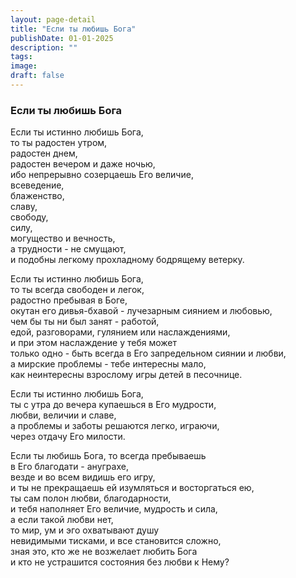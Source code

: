 ```yaml
---
layout: page-detail
title: "Если ты любишь Бога"
publishDate: 01-01-2025
description: ""
tags:
image:
draft: false
---
```


### Если ты любишь Бога

 Если ты истинно любишь Бога,  
то ты радостен утром,  
радостен днем,  
радостен вечером и даже ночью,  
ибо непрерывно созерцаешь Его величие,  
всеведение,  
блаженство,  
славу,  
свободу,  
силу,  
могущество и вечность,  
а трудности - не смущают,  
и подобны легкому прохладному бодрящему ветерку.  
  
Если ты истинно любишь Бога,  
то ты всегда свободен и легок,  
радостно пребывая в Боге,  
окутан его дивья-бхавой - лучезарным сиянием и любовью,  
чем бы ты ни был занят - работой,  
едой, разговорами, гулянием или наслаждениями,  
и при этом наслаждение у тебя может  
только одно - быть всегда в Его запредельном сиянии и любви,  
а мирские проблемы - тебе интересны мало,  
как неинтересны взрослому игры детей в песочнице.  
  
Если ты истинно любишь Бога,  
ты с утра до вечера купаешься в Его мудрости,  
любви, величии и славе,  
а проблемы и заботы решаются легко, играючи,  
через отдачу Его милости.  
  
Если ты любишь Бога, то всегда пребываешь  
в Его благодати - ануграхе,  
везде и во всем видишь его игру,  
и ты не прекращаешь ей изумляться и восторгаться ею,  
ты сам полон любви, благодарности,  
и тебя наполняет Его величие, мудрость и сила,  
а если такой любви нет,  
то мир, ум и эго охватывают душу  
невидимыми тисками, и все становится сложно,  
зная это, кто же не возжелает любить Бога  
и кто не устрашится состояния без любви к Нему?  
  
  
